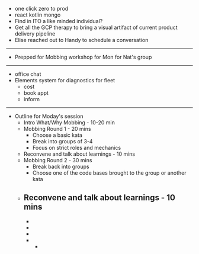- one click zero to prod
- react kotlin mongo
- Find in ITO a like minded individual?
- Get all the GCP therapy to bring a visual artifact of current product delivery pipeline
- Elise reached out to Handy to schedule a conversation
- ---
- Prepped for Mobbing workshop for Mon for Nat's group
- ---
- office chat
- Elements system for diagnostics for fleet
	- cost
	- book appt
	- inform
- ---
- Outline for Moday's session
	- Intro What/Why Mobbing - 10-20 min
	- Mobbing Round 1 - 20 mins
		- Choose a basic kata
		- Break into groups of 3-4
		- Focus on strict roles and mechanics
	- Reconvene and talk about learnings - 10 mins
	- Mobbing Round 2 - 30 mins
		- Break back into groups
		- Choose one of the code bases brought to the group or another kata
	- Reconvene and talk about learnings - 10 mins
		-
		-
		-
		-
		-
			-